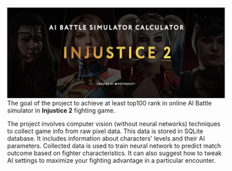 ![Screenshot](project_logo.png)
The goal of the project to achieve at least top100 rank in online AI Battle simulator in **Injustice 2** fighting game. 

The project involves computer vision (without neural networks) techniques to collect game info from raw pixel data. This data is stored in SQLite database. It includes information about characters' levels and their AI parameters. Collected data is used to train neural network to predict match outcome based on fighter characteristics. It can also suggest how to tweak AI settings to maximize your fighting advantage in a particular encounter.
